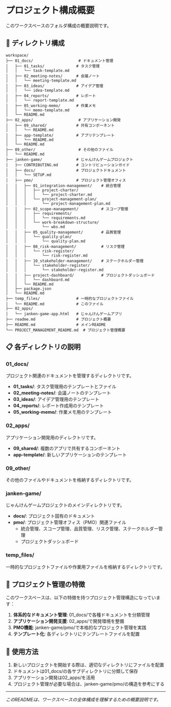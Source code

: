 # プロジェクト構成概要

このワークスペースのフォルダ構成の概要説明です。

## 📁 ディレクトリ構成

```
workspace/
├── 01_docs/                    # ドキュメント管理
│   ├── 01_tasks/              # タスク管理
│   │   └── task-template.md
│   ├── 02_meeting-notes/      # 会議ノート
│   │   └── meeting-template.md
│   ├── 03_ideas/              # アイデア管理
│   │   └── idea-template.md
│   ├── 04_reports/            # レポート
│   │   └── report-template.md
│   ├── 05_working-memo/       # 作業メモ
│   │   └── memo-template.md
│   └── README.md
├── 02_apps/                    # アプリケーション開発
│   ├── 09_shared/             # 共有コンポーネント
│   │   └── README.md
│   ├── app-template/          # アプリテンプレート
│   │   └── README.md
│   └── README.md
├── 09_other/                   # その他のファイル
│   └── README.md
├── janken-game/               # じゃんけんゲームプロジェクト
│   ├── CONTRIBUTING.md        # コントリビューションガイド
│   ├── docs/                  # プロジェクトドキュメント
│   │   └── SETUP.md
│   ├── pmo/                   # プロジェクト管理オフィス
│   │   ├── 01_integration-management/    # 統合管理
│   │   │   ├── project-charter/
│   │   │   │   └── project-charter.md
│   │   │   └── project-management-plan/
│   │   │       └── project-management-plan.md
│   │   ├── 02_scope-management/          # スコープ管理
│   │   │   ├── requirements/
│   │   │   │   └── requirements.md
│   │   │   └── work-breakdown-structure/
│   │   │       └── wbs.md
│   │   ├── 05_quality-management/        # 品質管理
│   │   │   └── quality-plan/
│   │   │       └── quality-plan.md
│   │   ├── 08_risk-management/           # リスク管理
│   │   │   └── risk-register/
│   │   │       └── risk-register.md
│   │   ├── 10_stakeholder-management/    # ステークホルダー管理
│   │   │   └── stakeholder-register/
│   │   │       └── stakeholder-register.md
│   │   ├── project-dashboard/            # プロジェクトダッシュボード
│   │   │   └── dashboard.md
│   │   └── README.md
│   ├── package.json
│   └── README.md
├── temp_files/                # 一時的なプロジェクトファイル
│   └── README.md              # このファイル
├── 02_apps/
│   └── janken-game-app.html   # じゃんけんゲームアプリ
├── readme.md                  # プロジェクト概要
├── README.md                  # メインREADME
└── PROJECT_MANAGEMENT_README.md  # プロジェクト管理概要
```

## 📋 各ディレクトリの説明

### 01_docs/
プロジェクト関連のドキュメントを管理するディレクトリです。
- **01_tasks/**: タスク管理用のテンプレートとファイル
- **02_meeting-notes/**: 会議ノートのテンプレート
- **03_ideas/**: アイデア管理用のテンプレート
- **04_reports/**: レポート作成用のテンプレート
- **05_working-memo/**: 作業メモ用のテンプレート

### 02_apps/
アプリケーション開発用のディレクトリです。
- **09_shared/**: 複数のアプリで共有するコンポーネント
- **app-template/**: 新しいアプリケーションのテンプレート

### 09_other/
その他のファイルやドキュメントを格納するディレクトリです。

### janken-game/
じゃんけんゲームプロジェクトのメインディレクトリです。
- **docs/**: プロジェクト固有のドキュメント
- **pmo/**: プロジェクト管理オフィス（PMO）関連ファイル
  - 統合管理、スコープ管理、品質管理、リスク管理、ステークホルダー管理
  - プロジェクトダッシュボード

### temp_files/
一時的なプロジェクトファイルや作業用ファイルを格納するディレクトリです。

## 🎯 プロジェクト管理の特徴

このワークスペースは、以下の特徴を持つプロジェクト管理構造になっています：

1. **体系的なドキュメント管理**: 01_docs/で各種ドキュメントを分類管理
2. **アプリケーション開発支援**: 02_apps/で開発環境を整備
3. **PMO機能**: janken-game/pmo/で本格的なプロジェクト管理を実践
4. **テンプレート化**: 各ディレクトリにテンプレートファイルを配置

## 📝 使用方法

1. 新しいプロジェクトを開始する際は、適切なディレクトリにファイルを配置
2. ドキュメントは01_docs/の各サブディレクトリに分類して保存
3. アプリケーション開発は02_apps/を活用
4. プロジェクト管理が必要な場合は、janken-game/pmo/の構造を参考にする

---

*このREADMEは、ワークスペースの全体構成を理解するための概要説明です。*